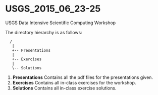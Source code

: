 # USGS_2015_06_23-25
USGS Data Intensive Scientific Computing Workshop 

The directory hierarchy is as follows:

```
  /
   |
   +-- Presentations
   |
   +-- Exercises
   |
   \-- Solutions
```

1. **Presentations**
   Contains all the pdf files for the presentations given.
2. **Exercises**
   Contains all in-class exercises for the workshop.
3. **Solutions**
   Contains all in-class exercise solutions.
